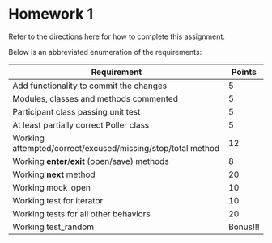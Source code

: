 # Homework 1

Refer to the directions [here](https://site.sds-techx.in/hw1-unit-testing/#0) for how to complete this assignment.

Below is an abbreviated enumeration of the requirements:

| Requirement                                                 | Points
| ----------------------------------------------------------- | -------
| Add functionality to commit the changes                     | 5
| Modules, classes and methods commented                      | 5
| Participant class passing unit test                         | 5
| At least partially correct Poller class                     | 5
| Working attempted/correct/excused/missing/stop/total method | 12
| Working __enter__/__exit__ (open/save) methods              | 8
| Working __next__ method                                     | 20
| Working mock_open                                           | 10
| Working test for iterator                                   | 10
| Working tests for all other behaviors                       | 20
| Working test_random                                         | Bonus!!!

